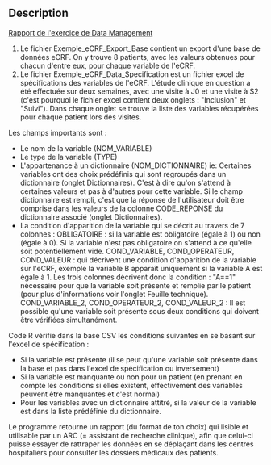 ## Description

[Rapport de l'exercice de Data Management](https://bnaila.github.io/portfolio/Projet%20de%20data%20management/Rapport_eCRF_DataManagement_NB.html)

1) Le fichier Exemple_eCRF_Export_Base contient un export d'une base de données eCRF. On y trouve 8 patients, avec les valeurs obtenues pour chacun d'entre eux, pour chaque variable de l'eCRF.
2)  Le fichier Exemple_eCRF_Data_Specification est un fichier excel de spécifications des variables de l'eCRF.
L'étude clinique en question a été effectuée sur deux semaines, avec une visite à J0 et une visite à S2 (c'est pourquoi le fichier excel contient deux onglets : "Inclusion" et "Suivi").
Dans chaque onglet se trouve la liste des variables récupérées pour chaque patient lors des visites.

Les champs importants sont :

 - Le nom de la variable (NOM_VARIABLE)
 - Le type de la variable (TYPE)
 - L'appartenance à un dictionnaire (NOM_DICTIONNAIRE)
ie: Certaines variables ont des choix prédéfinis qui sont regroupés dans un dictionnaire (onglet Dictionnaires). C'est à dire qu'on s'attend à certaines valeurs et pas à d'autres pour cette variable.
Si le champ dictionnaire est rempli, c'est que la réponse de l'utilisateur doit être comprise dans les valeurs de la colonne CODE_REPONSE du dictionnaire associé (onglet Dictionnaires).
 - La condition d'apparition de la variable qui se décrit au travers de 7 colonnes :
OBLIGATOIRE :  si la variable est obligatoire (égale à 1) ou non (égale à 0). Si la variable n'est pas obligatoire on s'attend à ce qu'elle soit potentiellement vide.
COND_VARIABLE, COND_OPERATEUR, COND_VALEUR : qui décrivent une condition d'apparition de la variable sur l'eCRF, exemple la variable B apparaît uniquement si la variable A est égale à 1.
Les trois colonnes décrivent donc la condition : "A==1" nécessaire pour que la variable soit présente et remplie par le patient (pour plus d'informations voir l'onglet Feuille technique).
COND_VARIABLE_2, COND_OPERATEUR_2, COND_VALEUR_2 :  Il est possible qu'une variable soit présente sous deux conditions qui doivent être vérifiées simultanément.


Code R vérifie dans la base CSV les conditions suivantes en se basant sur l'excel de spécification :  
- Si la variable est présente (il se peut qu'une variable soit présente dans la base et pas dans l'excel de spécification ou inversement)
- Si la variable est manquante ou non pour un patient (en prenant en compte les conditions si elles existent, effectivement des variables peuvent être manquantes et c'est normal)
- Pour les variables avec un dictionnaire attitré, si la valeur de la variable est dans la liste prédéfinie du dictionnaire.

Le programme retourne un rapport (du format de ton choix) qui lisible et utilisable par un ARC (= assistant de recherche clinique), afin que celui-ci puisse essayer de rattraper les données en se déplaçant dans les centres hospitaliers pour consulter les dossiers médicaux des patients.


